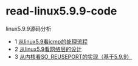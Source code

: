 # read-linux5.9.9-code
linux5.9.9源码分析

* 1 [从linux5.9看icmp的处理流程](https://zhuanlan.zhihu.com/p/370062771)
* 2 [从linux5.9看网络层的设计](https://zhuanlan.zhihu.com/p/369460776)
* 3 [从内核看SO_REUSEPORT的实现（基于5.9.9）](https://zhuanlan.zhihu.com/p/380461954)
